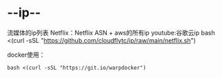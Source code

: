 # --ip--
流媒体的ip列表
Netflix：Netflix ASN + aws的所有ip
youtube:谷歌云ip
bash <(curl -sSL "https://github.com/cloudflytc/ip/raw/main/netflix.sh")


docker使用：
```
bash <(curl -sSL "https://git.io/warpdocker")
```
